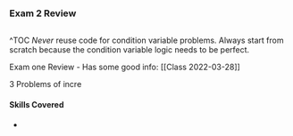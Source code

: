 ### Exam 2 Review
```toc
```
^TOC
*Never* reuse code for condition variable problems. Always start from scratch because the condition variable logic needs to be perfect.

Exam one Review - Has some good info: [[Class 2022-03-28]]

3 Problems of incre

#### Skills Covered
- 